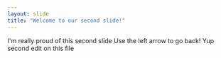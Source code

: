 ```yaml
---
layout: slide
title: "Welcome to our second slide!"
---
```

I'm really proud of this second slide
Use the left arrow to go back!
Yup second edit on this file
